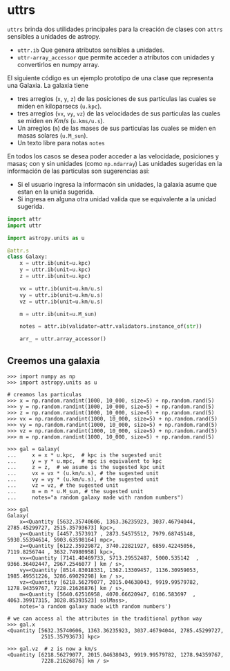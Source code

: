 # uttrs

`uttrs` brinda dos utilidades principales para la creación de clases con `attrs` sensibles
a unidades de astropy.

- `uttr.ib` Que genera atributos sensibles a unidades.
- `uttr-array_accessor` que permite acceder a atributos con unidades y convertirlos en numpy array.

El siguiente código es un ejemplo prototipo de una clase que representa una Galaxia.
La galaxia tiene

- tres arreglos (`x`, `y`, `z`) de las posiciones de sus particulas las cuales se miden en kiloparsecs (`u.kpc`).
- tres arreglos (`vx`, `vy`, `vz`) de las velocidades de sus particulas las cuales se miden en $Km/s$ (`u.kms/u.s`).
- Un arreglos (`m`) de las mases de sus particulas las cuales se miden en masas solares (`u.M_sun`).
- Un texto libre para notas `notes`

En todos los casos se desea poder acceder a las velocidade, posiciones y masas; con y sin unidades (como `np.ndarray`)
Las unidades sugeridas en la información de las particulas son sugerencias asi:

- Si el usuario ingresa la informacón sin unidades, la galaxia asume que estan en la unida sugerida.
- Si ingresa en alguna otra unidad valida que se equivalente a la unidad sugerida.


```python
import attr
import uttr

import astropy.units as u

@attr.s
class Galaxy:
    x = uttr.ib(unit=u.kpc)
    y = uttr.ib(unit=u.kpc)
    z = uttr.ib(unit=u.kpc)

    vx = uttr.ib(unit=u.km/u.s)
    vy = uttr.ib(unit=u.km/u.s)
    vz = uttr.ib(unit=u.km/u.s)

    m = uttr.ib(unit=u.M_sun)

    notes = attr.ib(validator=attr.validators.instance_of(str))

    arr_ = uttr.array_accessor()
```

## Creemos una galaxia

```pycon
>>> import numpy as np
>>> import astropy.units as u

# creamos las particulas
>>> x = np.random.randint(1000, 10_000, size=5) + np.random.rand(5)
>>> y = np.random.randint(1000, 10_000, size=5) + np.random.rand(5)
>>> z = np.random.randint(1000, 10_000, size=5) + np.random.rand(5)
>>> vx = np.random.randint(1000, 10_000, size=5) + np.random.rand(5)
>>> vy = np.random.randint(1000, 10_000, size=5) + np.random.rand(5)
>>> vz = np.random.randint(1000, 10_000, size=5) + np.random.rand(5)
>>> m = np.random.randint(1000, 10_000, size=5) + np.random.rand(5)

>>> gal = Galaxy(
...     x = x * u.kpc,  # kpc is the sugested unit
...     y = y * u.mpc,  # mpc is equivalent to kpc
...     z = z,  # we asume is the sugested kpc unit
...     vx = vx * (u.km/u.s), # the sugested unit
...     vy = vy * (u.km/u.s), # the sugested unit
...     vz = vz, # the sugested unit
...     m = m * u.M_sun, # the sugested unit
...     notes="a random galaxy made with random numbers")

>>> gal
Galaxy(
    x=<Quantity [5632.35740606, 1363.36235923, 3037.46794044, 2785.45299727, 2515.35793673] kpc>,
    y=<Quantity [4457.3573917 , 2873.54575512, 7979.68745148, 5930.55394614, 5903.63598164] mpc>,
    z=<Quantity [6122.35929872, 3740.22821927, 6859.42245056, 7119.8256744 , 3632.74980958] kpc>,
    vx=<Quantity [7141.40469733, 5713.29552487, 5000.535142  , 9366.36402447, 2967.2546077 ] km / s>,
    vy=<Quantity [8514.83018331, 1362.13309457, 1136.30959053, 1985.49551226, 3286.69029298] km / s>,
    vz=<Quantity [6218.56279077, 2015.04638043, 9919.99579782, 1278.94359767, 7228.21626876] km / s>,
    m=<Quantity [5640.62516958, 4070.66620947, 6106.583697  , 4063.39917315, 3028.85393523] solMass>,
    notes='a random galaxy made with random numbers')

# we can access al the attributes in the traditional python way
>>> gal.x
<Quantity [5632.35740606, 1363.36235923, 3037.46794044, 2785.45299727,
           2515.35793673] kpc>

>>> gal.vz  # z is now a km/s
<Quantity [6218.56279077, 2015.04638043, 9919.99579782, 1278.94359767,
           7228.21626876] km / s>


```
